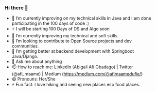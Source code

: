### Hi there 👋

<!--
**AfiMaameDufie/AfiMaameDufie** is a ✨ _special_ ✨ repository because its `README.md` (this file) appears on your GitHub profile.
-->



- 🔭 I’m currently improving on my technical skills in Java and I am done participating in the 100 days of code :)
- ⭐️ I will be starting 100 Days of DS and Algo soon 
- 🌱 I’m currently improving my technical and soft skills.
- 👯 I’m looking to contribute to Open Source projects and dev communities.
- 🤔 I’m getting better at backend development with Springboot Java/Django.
- 💬 Ask me about anything
- 📫 How to reach me: LinkedIn (Abigail Afi Gbadago) | Twitter (@afi_maame) | Medium (https://medium.com/@afimaamedufie/)
- 😄 Pronouns: Her/She
- ⚡ Fun fact: I love hiking and seeing new places esp food places.

